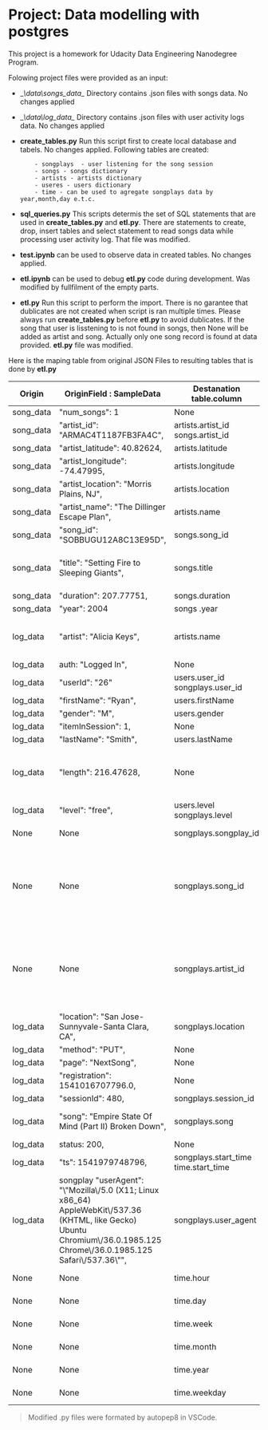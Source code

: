 # Project: Data modelling with postgres
This project is a homework for Udacity Data Engineering Nanodegree Program. 

Folowing project files were provided as an input:

- __\data\songs_data\__      Directory contains .json files with songs data. No changes applied

- __\data\log_data\__        Directory contains .json files with user activity logs data. No changes applied

- __create_tables.py__       Run this script first to create local database and tabels. No changes applied. Following tables are created:
          
          - songplays  - user listening for the song session
          - songs - songs dictionary
          - artists - artists dictionary
          - useres - users dictionary
          - time - can be used to agregate songplays data by year,month,day e.t.c. 

- __sql_queries.py__         This scripts determis the set of SQL statements that are used in __create_tables.py__ and __etl.py__. There are statements to create, drop, insert tables and select statement to read songs data while processing user activity log. That file was modified. 
- __test.ipynb__ can be used to observe data in created tables. No changes applied.
- __etl.ipynb__ can be used to debug __etl.py__ code during development. Was modified by fullfilment of the empty parts.                       
- __etl.py__   Run this script to perform the import. There is no garantee that dublicates are not created when script is ran multiple times. Please always run  __create_tables.py__ before  __etl.py__ to avoid dublicates. If the song that user is lisstening to is not found in songs, then None will be added as artist and song. Actually only one song record is found at data provided.  __etl.py__ file was modified. 

Here is the maping table from original JSON Files to resulting tables that is done by __etl.py__

| Origin     | OriginField : SampleData                                                                                                                                                          | Destanation<br>table.column               | Comment                                                                                                                                |
| ---------- | --------------------------------------------------------------------------------------------------------------------------------------------------------------------------------- | ----------------------------------------- | -------------------------------------------------------------------------------------------------------------------------------------- |
| song\_data | "num\_songs": 1                                                                                                                                                                   | None                                      | excluded from import                                                                                                                   |
| song\_data | "artist\_id": "ARMAC4T1187FB3FA4C",                                                                                                                                               | artists.artist\_id<br>songs.artist\_id    | varchar. PRIMARY KEY for artists table                                                                                                 |
| song\_data | "artist\_latitude": 40.82624,                                                                                                                                                     | artists.latitude                          | float                                                                                                                                  |
| song\_data | "artist\_longitude": -74.47995,                                                                                                                                                   | artists.longitude                         | float                                                                                                                                  |
| song\_data | "artist\_location": "Morris Plains, NJ",                                                                                                                                          | artists.location                          | varchar                                                                                                                                |
| song\_data | "artist\_name": "The Dillinger Escape Plan",                                                                                                                                      | artists.name                              | varchar                                                                                                                                |
| song\_data | "song\_id": "SOBBUGU12A8C13E95D",                                                                                                                                                 | songs.song\_id                            | varchar PRIMARY KEY                                                                                                                    |
| song\_data | "title": "Setting Fire to Sleeping Giants",                                                                                                                                       | songs.title                               | varchar. Is used to map songplays to songs table with songplays.song\_id                                                               |
| song\_data | "duration": 207.77751,                                                                                                                                                            | songs.duration                            | float                                                                                                                                  |
| song\_data | "year": 2004                                                                                                                                                                      | songs .year                               | int                                                                                                                                    |
| log\_data  | "artist": "Alicia Keys",                                                                                                                                                          | artists.name                              | varchar. Is used to map songplays to artists table with songplays.artist\_id                                                           |
| log\_data  | auth: "Logged In",                                                                                                                                                                | None                                      | excluded from import                                                                                                                   |
| log\_data  | "userId": "26"                                                                                                                                                                    | users.user\_id<br>songplays.user\_id      | varchar. PRIMARY KEY for users table                                                                                                   |
| log\_data  | "firstName": "Ryan",                                                                                                                                                              | users.firstName                           | varchar                                                                                                                                |
| log\_data  | "gender": "M",                                                                                                                                                                    | users.gender                              | varchar                                                                                                                                |
| log\_data  | "itemInSession": 1,                                                                                                                                                               | None                                      | excluded from import                                                                                                                   |
| log\_data  | "lastName": "Smith",                                                                                                                                                              | users.lastName                            | varchar                                                                                                                                |
| log\_data  | "length": 216.47628,                                                                                                                                                              | None                                      | is used as additional condition during import to map songplays on songs with songs.duration                                            |
| log\_data  | "level": "free",                                                                                                                                                                  | users.level<br>songplays.level            | varchar                                                                                                                                |
| None       | None                                                                                                                                                                              | songplays.songplay\_id                    | int serial PRIMARY KEY                                                                                                                 |
| None       | None                                                                                                                                                                              | songplays.song\_id                        | varchar refference to songs.song\_id, is mapped by song, duration, and artist\_name from previusly loaded songs and artists tables     |
| None       | None                                                                                                                                                                              | songplays.artist\_id                      | varchar refference to artists.artist\_id, is mapped by song, duration, and artist\_name from previusly loaded songs and artists tables |
| log\_data  | "location": "San Jose-Sunnyvale-Santa Clara, CA",                                                                                                                                 | songplays.location                        | varchar                                                                                                                                |
| log\_data  | "method": "PUT",                                                                                                                                                                  | None                                      | excluded from import                                                                                                                   |
| log\_data  | "page": "NextSong",                                                                                                                                                               | None                                      | excluded from import                                                                                                                   |
| log\_data  | "registration": 1541016707796.0,                                                                                                                                                  | None                                      | excluded from import                                                                                                                   |
| log\_data  | "sessionId": 480,                                                                                                                                                                 | songplays.session\_id                     | int                                                                                                                                    |
| log\_data  | "song": "Empire State Of Mind (Part II) Broken Down",                                                                                                                             | songplays.song                            | varchar. Is used to map songplay to songs table                                                                                        |
| log\_data  | status: 200,                                                                                                                                                                      | None                                      | excluded from import                                                                                                                   |
| log\_data  | "ts": 1541979748796,                                                                                                                                                              | songplays.start\_time<br>time.start\_time | bigint                                                                                                                                 |
| log\_data  | songplay "userAgent": "\\"Mozilla\\/5.0 (X11; Linux x86\_64) AppleWebKit\\/537.36 (KHTML, like Gecko) Ubuntu Chromium\\/36.0.1985.125 Chrome\\/36.0.1985.125 Safari\\/537.36\\"", | songplays.user\_agent                     | varchar                                                                                                                                |
| None       | None                                                                                                                                                                              | time.hour                                 | pd.to\_datetime(df\['ts'\], unit='ms').hour                                                                                            |
| None       | None                                                                                                                                                                              | time.day                                  | pd.to\_datetime(df\['ts'\], unit='ms').day                                                                                             |
| None       | None                                                                                                                                                                              | time.week                                 | pd.to\_datetime(df\['ts'\], unit='ms').week                                                                                            |
| None       | None                                                                                                                                                                              | time.month                                | pd.to\_datetime(df\['ts'\], unit='ms').month                                                                                           |
| None       | None                                                                                                                                                                              | time.year                                 | pd.to\_datetime(df\['ts'\], unit='ms').year                                                                                            |
| None       | None                                                                                                                                                                              | time.weekday                              | pd.to\_datetime(df\['ts'\], unit='ms').weekday                                                                                         |

> Modified .py files were formated by autopep8 in VSCode.